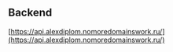 ## Backend 
[https://api.alexdiplom.nomoredomainswork.ru/](https://api.alexdiplom.nomoredomainswork.ru/)
